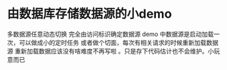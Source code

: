 # 由数据库存储数据源的小demo 
 多数据源任意动态切换
 完全由访问标识确定数据源
 demo 中数据源是启动加载一次，可以做成小的定时任务 或者做个切面，每次有相关请求的时候重新加载数据源
 重新加载数据应该没有啥难度不再写啦 。只是存下代码估计也不会维护。小玩意而已
